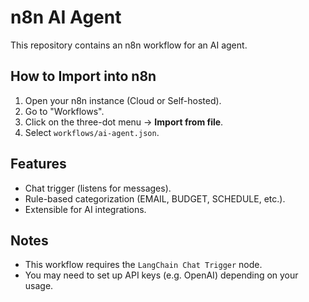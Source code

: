 # n8n AI Agent

This repository contains an n8n workflow for an AI agent.

## How to Import into n8n
1. Open your n8n instance (Cloud or Self-hosted).
2. Go to "Workflows".
3. Click on the three-dot menu → **Import from file**.
4. Select `workflows/ai-agent.json`.

## Features
- Chat trigger (listens for messages).
- Rule-based categorization (EMAIL, BUDGET, SCHEDULE, etc.).
- Extensible for AI integrations.

## Notes
- This workflow requires the `LangChain Chat Trigger` node.
- You may need to set up API keys (e.g. OpenAI) depending on your usage.
